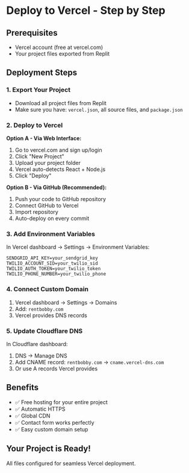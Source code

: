 # Deploy to Vercel - Step by Step

## Prerequisites
- Vercel account (free at vercel.com)
- Your project files exported from Replit

## Deployment Steps

### 1. Export Your Project
- Download all project files from Replit
- Make sure you have: `vercel.json`, all source files, and `package.json`

### 2. Deploy to Vercel
**Option A - Via Web Interface:**
1. Go to vercel.com and sign up/login
2. Click "New Project"
3. Upload your project folder
4. Vercel auto-detects React + Node.js
5. Click "Deploy"

**Option B - Via GitHub (Recommended):**
1. Push your code to GitHub repository
2. Connect GitHub to Vercel
3. Import repository
4. Auto-deploy on every commit

### 3. Add Environment Variables
In Vercel dashboard → Settings → Environment Variables:
```
SENDGRID_API_KEY=your_sendgrid_key
TWILIO_ACCOUNT_SID=your_twilio_sid
TWILIO_AUTH_TOKEN=your_twilio_token
TWILIO_PHONE_NUMBER=your_twilio_phone
```

### 4. Connect Custom Domain
1. Vercel dashboard → Settings → Domains
2. Add: `rentbobby.com`
3. Vercel provides DNS records

### 5. Update Cloudflare DNS
In Cloudflare dashboard:
1. DNS → Manage DNS
2. Add CNAME record: `rentbobby.com` → `cname.vercel-dns.com`
3. Or use A records Vercel provides

## Benefits
- ✅ Free hosting for your entire project
- ✅ Automatic HTTPS
- ✅ Global CDN
- ✅ Contact form works perfectly
- ✅ Easy custom domain setup

## Your Project is Ready!
All files configured for seamless Vercel deployment.